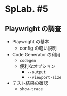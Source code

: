 # SpLab. #5

## Playwright の調査

- Playwright の基本
  - config の軽い説明
- Code Generator の利用
  - `codegen`
  - 便利なオプション
    - `--output`
    - `--viewport-size`
- テスト結果の確認
  - `show-trace`
